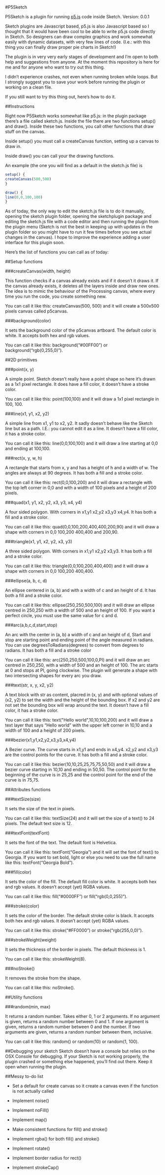 #P5Sketch

P5Sketch is a plugin for running [p5.js]([http://p5js.org](http://p5js.org/)) code inside Sketch.
Version: 0.0.1

Sketch plugins are Javascript based, p5.js is also Javascript based so I thought that it would have been cool to be able to write p5.js code directly in Sketch. So designers can draw complex graphics and work somewhat easily with dynamic datasets, with very few lines of code. (I.e.: with this thing you can finally draw proper pie charts in Sketch!)

The plugin is in very very early stages of development and I’m open to both help and suggestions from anyone. At the moment this repository is here for me and for anyone who want to try out this thing. 

I didn’t experience crashes, not even when running broken while loops. But I strongly suggest you to save your work before running the plugin or working on a clean file. 

If you still want to try this thing out, here’s how to do it.

##Instructions

Right now P5Sketch works somewhat like p5.js: in the plugin package there’s a file called sketch.js. Inside the file there are two functions setup() and draw(). Inside these two functions, you call other functions that draw stuff on the canvas.

Inside setup() you must call a createCanvas function, setting up a canvas to draw in.

Inside draw() you can call your the drawing functions.

An example (the one you will find as a default in the sketch.js file) is

```javascript
setup() {
createCanvas(500,500)
}

draw() {
line(0,0,100,100)
}
```

As of today, the only way to edit the sketch.js file is to do it manually, opening the sketch plugin folder, opening the sketchplugin package and editing the sketch.js file with a code editor and then running the plugin from the plugin menu (Sketch is not the best in keeping up with updates in the plugin folder so you might have to run it few times before you see actual changes in the canvas). I hope to improve the experience adding a user interface for this plugin soon.

Here’s the list of functions you can call as of today:

##Setup functions

###createCanvas(width, height)

This function checks if a canvas already exists and if it doesn’t it draws it. If the canvas already exists, it deletes all the layers inside and draw new ones. The idea is to mimic the behaviour of the Processing canvas, where every time you run the code, you create something new.

You can call it like this: createCanvas(500, 500) and it will create a 500x500 pixels canvas called p5canvas.


###background(color)

It sets the background color of the p5canvas artboard. The default color is white. It accepts both hex and rgb values.

You can call it like this: background(“#00FF00”) or background(“rgb(0,255,0)”).


##2D primitives

###point(x, y)

A simple point. Sketch doesn’t really have a point shape so here it’s drawn as a 1x1 pixel rectangle. It does have a fill color, it doesn’t have a stroke color. 

You can call it like this: point(100,100) and it will draw a 1x1 pixel rectangle in 100, 100.


###line(x1, y1, x2, y2)

A simple line from x1, y1 to x2, y2. It sadly doesn’t behave like the Sketch line but as a path. I.E.: you cannot edit it as a line. It doesn’t have a fill color, it has a stroke color.

You can call it like this: line(0,0,100,100) and it will draw a line starting at 0,0 and ending at 100,100.


###rect(x, y, w, h)

A rectangle that starts from x, y and has a height of h and a width of w. The angles are always at 90 degrees. It has both a fill and a stroke color. 

You can call it like this: rect(0,0,100,200) and it will draw a rectangle with the top left corner in 0,0 and with a width of 100 pixels and a height of 200 pixels.


###quad(x1, y1, x2, y2, x3, y3, x4, y4)

A four sided polygon. With corners in x1,y1 x2,y2 x3,y3 x4,y4. It has both a fill and a stroke color. 

You can call it like this: quad(0,0,100,200,400,400,200,90) and it will draw a shape with corners in 0,0 100,200 400,400 and 200,90.


###triangle(x1, y1, x2, y2, x3, y3)

A three sided polygon. With corners in x1,y1 x2,y2 x3,y3. It has both a fill and a stroke color.

You can call it like this: triangle(0,0,100,200,400,400) and it will draw a shape with corners in 0,0 100,200 400,400.


###ellipse(a, b, c, d)

An ellipse centered in (a, b) and with a width of c and an height of d. It has both a fill and a stroke color.

You can call it like this: ellipse(250,250,500,100) and it will draw an ellipse centred in 250,250 with a width of 500 and an height of 100. If you want a perfect circle, you must use the same value for c and d.

###arc(a,b,c,d,start,stop)

An arc with the center in (a, b) a width of c and an height of d, Start and stop are starting point and ending point of the angle measured in radians. You can use degreesToRadians(degrees) to convert from degrees to radians. It has both a fill and a stroke color

You can call it like this: arc(250,250,500,100,0,PI) and it will draw an arc centred in 250,250, with a width of 500 and an height of 100. The arc starts at 0 and stops at PI, going clockwise. The plugin will generate a shape with two intersecting shapes for every arc you draw.


###text(str, x, y, x2, y2)

A text block with str as content, placred in (x, y) and with optional values of (x2, y2) to set the width and the height of the bounding box. If x2 and y2 are not set the bounding box will wrap around the text. It doesn’t have a fill color, it has a stroke color.

You can call it like this: text("Hello world",10,10,100,200) and it will draw a text layer that says “Hello world” with the upper left corner in 10,10 and a width of 100 and a height of 200 pixels.


###bezier(x1,y1,x2,y2,x3,y3,x4,y4)

A Bezier curve. The curve starts in x1,y1 and ends in x4,y4. x2,y2 and x3,y3 are the control points for the curve. It has both a fill and a stroke color.

You can call it like this: bezier(10,10,25,25,75,75,50,50) and it will draw a bezier curve starting in 10,10 and ending in 50,50. The control point for the beginning of the curve is in 25,25 and the control point for the end of the curve is in 75,75.


##Attributes functions

###textSize(size)

It sets the size of the text in pixels. 

You can call it like this: textSize(24) and it will set the size of a text() to 24 pixels. The default text size is 12.


###textFont(textFont)

It sets the font of the text. The default font is Helvetica.

You can call it like this: textFont(“Georgia”) and it will set the font of text() to Georgia. If you want to set bold, light or else you need to use the full name like this: textFont(“Georgia Bold”).


###fill(color)

It sets the color of the fill. The default fill color is white. It accepts both hex and rgb values. It doesn’t accept (yet) RGBA values. 

You can call it like this: fill(“#0000FF”) or fill(“rgb(0,0,255)”).


###stroke(color)

It sets the color of the border. The default stroke color is black. It accepts both hex and rgb values. It doesn’t accept (yet) RGBA values. 

You can call it like this: stroke(“#FF0000”) or stroke(“rgb(255,0,0)”).


###strokeWeight(weight)

It sets the thickness of the border in pixels. The default thickness is 1.  

You can call it like this: strokeWeight(8).


###noStroke()

It removes the stroke from the shape.

You can call it like this: noStroke().


##Utility functions

###random(min, max)

It returns a random number. Takes either 0, 1 or 2 arguments. If no argument is given, returns a random number between 0 and 1. If one argument is given, returns a random number between 0 and the number. If two arguments are given, returns a random number between them, inclusive.

You can call it like this: random() or random(10) or random(1, 100).

##Debugging your sketch
Sketch doesn’t have a console but relies on the OSX Console for debugging. If your Sketch is not working properly, the plugin crashed or something else happened, you’ll find out there. Keep it open when running the plugin.

##Messy to-do list

- Set a default for create canvas so it create a canvas even if the function is not actually called

- Implement noise()

- Implement noFill()

- Implement map()

- Make consistent functions for fill() and stroke()

- Implement rgba() for both fill() and stroke()

- Implement rotate()

- Implement border radius for rect()

- Implement strokeCap()
